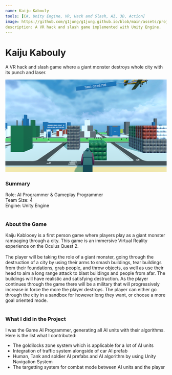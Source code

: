 ```yaml
---
name: Kaiju Kabouly
tools: [C#, Unity Engine, VR, Hack and Slash, AI, 3D, Action]
image: https://github.com/g1jung/g1jung.github.io/blob/main/assets/project/Starfish%20SWAT%20Team/SST_title.PNG?raw=true
description: A VR hack and slash game implemented with Unity Engine.
---
```

# **Kaiju Kabouly**

A VR hack and slash game where a giant monster destroys whole city with its punch and laser.
<br>

![preview](https://github.com/g1jung/g1jung.github.io/blob/main/assets/project/Starfish%20SWAT%20Team/SST_title.PNG?raw=true)


### **Summary**

Role: AI Programmer & Gameplay Programmer
<br>
Team Size: 4
<br>
Engine: Unity Engine
<br>
<br>

### **About the Game**

Kaiju Kablooey is a first person game where players play as a giant monster rampaging through a city. This game is an immersive Virtual Reality experience on the Oculus Quest 2.
<br> 
<br>
The player will be taking the role of a giant monster, going through the destruction of a city by using their arms to smash buildings, tear buildings from their foundations, grab people, and throw objects, as well as use their head to aim a long range attack to blast buildings and people from afar. The buildings will have realistic and satisfying destruction. As the player continues through the game there will be a military that will progressively increase in force the more the player destroys. The player can either go through the city in a sandbox for however long they want, or choose a more goal oriented mode. 
<br>
<br>

### **What I did in the Project**

I was the Game AI Programmer, generating all AI units with their algorithms. Here is the list what I contributed:
<br>
* The goldilocks zone system which is applicable for a lot of AI units
* Integration of traffic system alongside of car AI prefab
* Human, Tank and soldier AI prefabs and AI algorithm by using Unity Navigation System
* The targetting system for combat mode between AI units and the player
<br>
